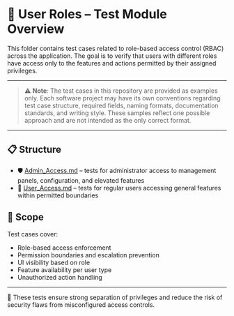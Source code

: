 # 👥 User Roles – Test Module Overview

This folder contains test cases related to role-based access control (RBAC) across the application. The goal is to verify that users with different roles have access only to the features and actions permitted by their assigned privileges.

---

> ⚠️ **Note**: The test cases in this repository are provided as examples only. Each software project may have its own conventions regarding test case structure, required fields, naming formats, documentation standards, and writing style. These samples reflect one possible approach and are not intended as the only correct format.

---

## 📋 Structure

- 🛡️ [Admin_Access.md](./Admin_Access.md) – tests for administrator access to management panels, configuration, and elevated features  
- 👤 [User_Access.md](./User_Access.md) – tests for regular users accessing general features within permitted boundaries

## 🎯 Scope

Test cases cover:

- Role-based access enforcement
- Permission boundaries and escalation prevention
- UI visibility based on role
- Feature availability per user type
- Unauthorized action handling

---

🧪 These tests ensure strong separation of privileges and reduce the risk of security flaws from misconfigured access controls.